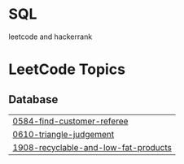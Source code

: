 # SQL
leetcode and hackerrank

<!---LeetCode Topics Start-->
# LeetCode Topics
## Database
|  |
| ------- |
| [0584-find-customer-referee](https://github.com/sumit778285/SQL/tree/master/0584-find-customer-referee) |
| [0610-triangle-judgement](https://github.com/sumit778285/SQL/tree/master/0610-triangle-judgement) |
| [1908-recyclable-and-low-fat-products](https://github.com/sumit778285/SQL/tree/master/1908-recyclable-and-low-fat-products) |
<!---LeetCode Topics End-->